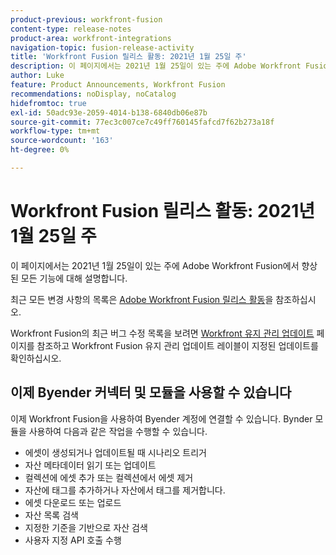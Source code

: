 ```yaml
---
product-previous: workfront-fusion
content-type: release-notes
product-area: workfront-integrations
navigation-topic: fusion-release-activity
title: 'Workfront Fusion 릴리스 활동: 2021년 1월 25일 주'
description: 이 페이지에서는 2021년 1월 25일이 있는 주에 Adobe Workfront Fusion에서 향상된 모든 기능에 대해 설명합니다.
author: Luke
feature: Product Announcements, Workfront Fusion
recommendations: noDisplay, noCatalog
hidefromtoc: true
exl-id: 50adc93e-2059-4014-b138-6840db06e87b
source-git-commit: 77ec3c007ce7c49ff760145fafcd7f62b273a18f
workflow-type: tm+mt
source-wordcount: '163'
ht-degree: 0%

---
```


# Workfront Fusion 릴리스 활동: 2021년 1월 25일 주

이 페이지에서는 2021년 1월 25일이 있는 주에 Adobe Workfront Fusion에서 향상된 모든 기능에 대해 설명합니다.

최근 모든 변경 사항의 목록은 [Adobe Workfront Fusion 릴리스 활동](/help/workfront-fusion/fusion-product-releases/fusion-release-activity.md)을 참조하십시오.

Workfront Fusion의 최근 버그 수정 목록을 보려면 [Workfront 유지 관리 업데이트](https://experienceleague.adobe.com/docs/workfront-known-issues/releases/current-updates.html?lang=ko) 페이지를 참조하고 Workfront Fusion 유지 관리 업데이트 레이블이 지정된 업데이트를 확인하십시오.

## 이제 Byender 커넥터 및 모듈을 사용할 수 있습니다

이제 Workfront Fusion을 사용하여 Byender 계정에 연결할 수 있습니다. Bynder 모듈을 사용하여 다음과 같은 작업을 수행할 수 있습니다.

* 에셋이 생성되거나 업데이트될 때 시나리오 트리거
* 자산 메타데이터 읽기 또는 업데이트
* 컬렉션에 에셋 추가 또는 컬렉션에서 에셋 제거
* 자산에 태그를 추가하거나 자산에서 태그를 제거합니다.
* 에셋 다운로드 또는 업로드
* 자산 목록 검색
* 지정한 기준을 기반으로 자산 검색
* 사용자 지정 API 호출 수행
